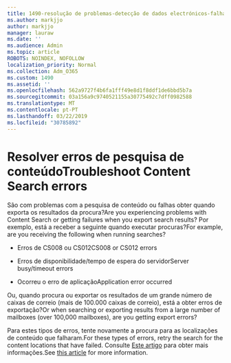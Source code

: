 ```yaml
---
title: 1490-resolução de problemas-detecção de dados electrónicos-falhas
ms.author: markjjo
author: markjjo
manager: lauraw
ms.date: ''
ms.audience: Admin
ms.topic: article
ROBOTS: NOINDEX, NOFOLLOW
localization_priority: Normal
ms.collection: Adm_O365
ms.custom: 1490
ms.assetid: ''
ms.openlocfilehash: 562a9727f4b6fa1fff49e8d1f8ddf1de6bbd5b7a
ms.sourcegitcommit: 03a156a9c9740521155a30775492c7dff0982588
ms.translationtype: MT
ms.contentlocale: pt-PT
ms.lasthandoff: 03/22/2019
ms.locfileid: "30785892"
---
```

# <a name="troubleshoot-content-search-errors"></a><span data-ttu-id="00883-102">Resolver erros de pesquisa de conteúdo</span><span class="sxs-lookup"><span data-stu-id="00883-102">Troubleshoot Content Search errors</span></span>

<span data-ttu-id="00883-103">São com problemas com a pesquisa de conteúdo ou falhas obter quando exporta os resultados da procura?</span><span class="sxs-lookup"><span data-stu-id="00883-103">Are you experiencing problems with Content Search or getting failures when you export search results?</span></span>
<span data-ttu-id="00883-104">Por exemplo, está a receber a seguinte quando executar procuras?</span><span class="sxs-lookup"><span data-stu-id="00883-104">For example, are you receiving the following when running searches?</span></span>

- <span data-ttu-id="00883-105">Erros de CS008 ou CS012</span><span class="sxs-lookup"><span data-stu-id="00883-105">CS008 or CS012 errors</span></span>

- <span data-ttu-id="00883-106">Erros de disponibilidade/tempo de espera do servidor</span><span class="sxs-lookup"><span data-stu-id="00883-106">Server busy/timeout errors</span></span>

- <span data-ttu-id="00883-107">Ocorreu o erro de aplicação</span><span class="sxs-lookup"><span data-stu-id="00883-107">Application error occurred</span></span>

<span data-ttu-id="00883-108">Ou, quando procura ou exportar os resultados de um grande número de caixas de correio (mais de 100.000 caixas de correio), está a obter erros de exportação?</span><span class="sxs-lookup"><span data-stu-id="00883-108">Or when searching or exporting results from a large number of mailboxes (over 100,000 mailboxes), are you getting export errors?</span></span>

<span data-ttu-id="00883-109">Para estes tipos de erros, tente novamente a procura para as localizações de conteúdo que falharam.</span><span class="sxs-lookup"><span data-stu-id="00883-109">For these types of errors, retry the search for the content locations that have failed.</span></span> <span data-ttu-id="00883-110">Consulte [Este artigo](https://docs.microsoft.com/office365/securitycompliance/retry-failed-content-search) para obter mais informações.</span><span class="sxs-lookup"><span data-stu-id="00883-110">See  [this article](https://docs.microsoft.com/office365/securitycompliance/retry-failed-content-search) for more information.</span></span>
